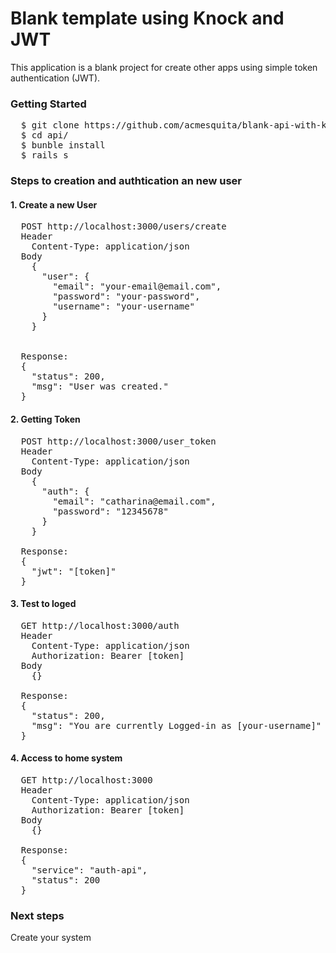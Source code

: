 # Blank template using Knock and JWT

This application is a blank project for create other apps using simple token authentication (JWT).

### Getting Started
<pre>
  $ git clone https://github.com/acmesquita/blank-api-with-knock/ api
  $ cd api/
  $ bunble install
  $ rails s
</pre>

### Steps to creation and authtication an new user

#### 1. Create a new User

<pre>
  POST http://localhost:3000/users/create
  Header 
    Content-Type: application/json
  Body
    {
      "user": {
        "email": "your-email@email.com",
        "password": "your-password",
        "username": "your-username"
      }
    }
    
    
  Response:
  {
    "status": 200,
    "msg": "User was created."
  }
</pre>

#### 2. Getting Token

<pre>
  POST http://localhost:3000/user_token
  Header 
    Content-Type: application/json
  Body
    {
      "auth": {
        "email": "catharina@email.com",
        "password": "12345678"
      }
    }
    
  Response:
  {
    "jwt": "[token]"
  }
</pre>

#### 3. Test to loged

<pre>
  GET http://localhost:3000/auth
  Header 
    Content-Type: application/json
    Authorization: Bearer [token]
  Body
    {}
    
  Response:
  {
    "status": 200,
    "msg": "You are currently Logged-in as [your-username]"
  }
</pre>

#### 4. Access to home system

<pre>
  GET http://localhost:3000
  Header 
    Content-Type: application/json
    Authorization: Bearer [token]
  Body
    {}
    
  Response:
  {
    "service": "auth-api",
    "status": 200
  }
</pre>


### Next steps

  Create your system
